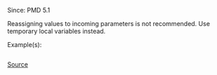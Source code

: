 Since: PMD 5.1

Reassigning values to incoming parameters is not recommended.  Use temporary local variables instead.

Example(s):
```

```

[Source](https://pmd.github.io/pmd-5.6.1/pmd-velocity/rules/vm/basic.html#AvoidReassigningParameters)
